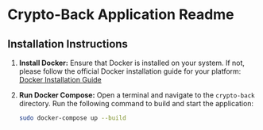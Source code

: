 # Crypto-Back Application Readme

## Installation Instructions

1. **Install Docker:**
   Ensure that Docker is installed on your system. If not, please follow the official Docker installation guide for your platform: [Docker Installation Guide](https://docs.docker.com/get-docker/)

2. **Run Docker Compose:**
   Open a terminal and navigate to the `crypto-back` directory. Run the following command to build and start the application:

   ```bash
   sudo docker-compose up --build
